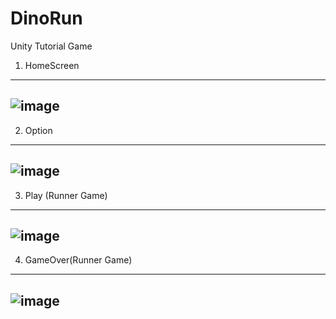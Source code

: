 # DinoRun
Unity Tutorial Game
1. HomeScreen
-----
![image](https://user-images.githubusercontent.com/75150646/229538186-186877d4-907e-4747-9c47-e191e8a7298c.png)
-----
2. Option
-----
![image](https://user-images.githubusercontent.com/75150646/229538469-cbc005d8-7782-4e92-8cb8-51adc41120bf.png)
-----
3. Play (Runner Game)
-----
![image](https://user-images.githubusercontent.com/75150646/229538645-7ad5657d-58f8-431f-ab07-b7657f571cc6.png)
-----
4. GameOver(Runner Game)
-----
![image](https://user-images.githubusercontent.com/75150646/229538821-a6ff5baf-89d5-4e7b-8f10-13dd9b71dfb2.png)
-----
